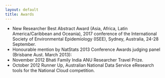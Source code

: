 ```yaml
---
layout: default
title: Awards
---
```


- New Researcher Best Abstract Award (Asia, Africa, Latin America/Caribbean and Oceania), 2017 conference of the International Society of Environmental Epidemiology (ISEE), Sydney, Australia, 24-28 September. 
- Honourable mention by NatStats 2013 Conference Awards judging panel (Brisbane Aust. March 2013):
- November 2012 Bhati Family India  ANU Researcher Travel Prize.
- October 2012 Runner Up, Australian National Data Service eResearch tools for the National Cloud competition.